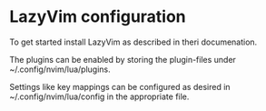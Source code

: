 # LazyVim configuration

To get started install LazyVim as described in theri documenation.

The plugins can be enabled by storing the plugin-files under ~/.config/nvim/lua/plugins. 

Settings like key mappings can be configured as desired in  ~/.config/nvim/lua/config in the 
appropriate file.
